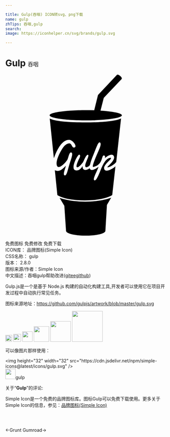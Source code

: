 ```yaml
---

title: Gulp(吞咽) ICON转svg、png下载
name: gulp
zhTips: 吞咽,gulp
search: 
image: https://iconhelper.cn/svg/brands/gulp.svg

---
```


# Gulp  <small style="font-size: 60%;font-weight: 100">吞咽</small>

<div id="svg" class="svg-wrap">
<svg role="img" viewBox="0 0 24 24" xmlns="http://www.w3.org/2000/svg"><title>Gulp icon</title><path d="M15.156 19.432l.636-1.084s-1.444.591-3.86.591c-2.418 0-3.84-.568-3.84-.568l.711 1.183.252 3.729c0 .403 1.314.718 2.936.718 1.623 0 2.938-.314 2.938-.718l.229-3.835v-.016zm.615-7.046c-.769.046-1.153.903-1.539 1.805-.143.33-.63 1.737-.948 1.563-.318-.173.413-1.329.619-2.017-.237.174-1.105.849-1.329.215-.358.314-1.129.48-1.042-.329-.191.345-.621.823-1.139.614-.673-.255.395-2.411.66-2.307.266.121-.053.6-.136.794-.186.419-.398.958-.255 1.063.24.194.904-.703.919-.719.124-.165.479-1.229.763-1.107.285.134-.711 1.541-.34 1.826.076.06.383-.03.569-.239.12-.12.078-.42.479-1.378.404-.959.764-2.156 1.039-2.066s.049.703-.051.943c-.464 1.078-1.268 2.844-.89 2.71.374-.135.569-.135.943-.569.374-.434.345-1.152.599-1.137.24.014.21.254.15.418.24-.27 1.152-.868 1.363-.284.254.688-1.304 1.692-.914 1.632.375-.045.988-.434 1.258-.793l.719-6.5s-.734.6-5.361.6-5.284-.584-5.284-.584l.613 5.93c.33-.928 1.108-2.814 2.322-2.74.554.03 1.303 1.109.658 1.139-.27.015-.3-.539-.614-.614-.239-.046-.554.135-.763.345-.404.404-1.304 2.006-1.184 2.801.15 1.018 1.407-.346 1.617-.75.149-.283.254-1.138.568-1.048.33.09-.029.974-.27 1.737-.27.869-.404 1.781-.732 1.676-.33-.104.209-1.227.178-1.422-.313.299-.883 1.02-1.631.659l.374 3.699s1.019.793 4.073.793 4.118-.793 4.118-.793l.479-4.283c-.389.39-1.617 1.063-1.692.3-.059-.614 1.333-1.498.974-1.514l.06-.069zM17.346.669l-2.659 2.8-.486 1.901c1.881.12 3.189.386 3.189.694 0 .419-2.414.757-5.391.757s-5.39-.343-5.39-.763c0-.419 2.414-.764 5.391-.764.423 0 .844 0 1.264.016l.561-2.276L16.65.039c.068-.09.28-.015.474.15.194.149.299.344.239.434v.03l-.017.016zm-3.834 5.795s-.523 0-.61-.08c-.022-.025-.036-.058-.036-.09 0-.058.039-.091.09-.11l.044.075c-.021.006-.029.015-.033.023 0 .041.314.069.555.066.239-.003.531-.023.533-.064 0-.012-.023-.023-.061-.033l.045-.072c.063.02.117.058.117.121 0 .11-.141.128-.23.141-.107.015-.412.023-.412.023h-.002z"/></svg>
</div>
<detail full-name='gulp'></detail>

<div class="detail-page">
<p>
<span><span class="badge-success badge">免费图标</span> <span class="badge-success badge">免费修改</span>  <span class="badge-success badge">免费下载</span> </span>
<br/>
<span>
ICON库：
<span class="badge-secondary badge">品牌图标(Simple Icon)</span> 
</span>
<br/>
<span>
CSS名称：
<span class="badge-secondary badge">gulp</span> 
</span>

<br/>
<span>
版本：
<span class="badge-secondary badge">2.8.0</span> 
</span>
<br/>
<span>图标来源/作者：<span class="badge-light badge">Simple Icon</span></span> 
<br/>
<span class="zh-detail">中文描述：<span class="badge-primary badge">吞咽</span><span class="badge-primary badge">gulp</span><span class="help-link"><span>帮助改进</span>(<a href="https://gitee.com/liuwave/icon-helper/edit/master/json/brands/gulp.json" target="_blank" rel="noopener noreferrer">gitee</a><a href="https://github.com/liuwave/icon-helper/edit/master/json/brands/gulp.json" target="_blank" rel="noopener noreferrer">github</a></span>)</span><br/>
</p>
</div><div class="description description alert alert-light"><p>Gulp.js是一个是基于 Node.js 构建的自动化构建工具,开发者可以使用它在项目开发过程中自动执行常见任务。</p><p>图标来源地址：<a href="https://github.com/gulpjs/artwork/blob/master/gulp.svg" target="_blank" rel="noopener noreferrer">https://github.com/gulpjs/artwork/blob/master/gulp.svg</a></p></div>
<div class="alert alert-dark">
<img height="21" width="21" src="https://cdn.jsdelivr.net/npm/simple-icons@latest/icons/gulp.svg" />
<img height="24" width="24" src="https://cdn.jsdelivr.net/npm/simple-icons@latest/icons/gulp.svg" />
<img height="32" width="32" src="https://cdn.jsdelivr.net/npm/simple-icons@latest/icons/gulp.svg" />
<img height="48" width="48" src="https://cdn.jsdelivr.net/npm/simple-icons@latest/icons/gulp.svg" />
<img height="64" width="64" src="https://cdn.jsdelivr.net/npm/simple-icons@latest/icons/gulp.svg" />
<img height="96" width="96" src="https://cdn.jsdelivr.net/npm/simple-icons@latest/icons/gulp.svg" />

</div>
<div>
  <p>可以像图片那样使用：    
  </p>
  <div class="alert alert-primary" style="font-size: 14px">
    &lt;img height="32" width="32" src="https://cdn.jsdelivr.net/npm/simple-icons@latest/icons/gulp.svg" /&gt;
    <copy-btn content='<img height="32" width="32" src="https://cdn.jsdelivr.net/npm/simple-icons@latest/icons/gulp.svg" />'></copy-btn>
  </div>
  <div class="alert alert-secondary">
    <img height="32" width="32" src="https://cdn.jsdelivr.net/npm/simple-icons@latest/icons/gulp.svg" />gulp
    <copy-btn content="gulp" btn-title="复制图标名称"></copy-btn>
  </div>
</div>
<div class="icon-detail__container">
<p>关于“<b>Gulp</b>”的评论:</p>
</div>
<Vssue title="关于“Gulp”的评论" />
<div><p>Simple Icon是一个免费的品牌图标库。图标Gulp可以免费下载使用。更多关于  Simple Icon的信息，参见：<a target="_blank" href="https://iconhelper.cn/brands.html">品牌图标(Simple Icon)</a>
</p></div>


<div style="padding:2rem 0 " class="page-nav"><p class="inner"><span class="prev">←<router-link to="/icon/grunt.html">Grunt</router-link></span> <span class="next"><router-link to="/icon/gumroad.html">Gumroad</router-link>→</span></p></div>
